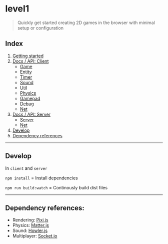 # level1

> Quickly get started creating 2D games in the browser with minimal setup or configuration

## Index

1. [Getting started](docs/getting-started.md#getting-started)
1. [Docs / API: Client](docs/api-client.md)
    - [Game](docs/api-client.md#game)
    - [Entity](docs/api-client.md#entity)
    - [Timer](docs/api-client.md#timer)
    - [Sound](docs/api-client.md#sound)
    - [Util](docs/api-client.md#util)
    - [Physics](docs/api-client.md#physics)
    - [Gamepad](docs/api-client.md#gamepad)
    - [Debug](docs/api-client.md#debug)
    - [Net](docs/api-client.md#net)
1. [Docs / API: Server](docs/api-server.md)
    - [Server](docs/api-server.md#server)
    - [Net](docs/api-server.md#net)
1. [Develop](https://github.com/sajmoni/level1#develop)
1. [Dependency references](https://github.com/sajmoni/level1#dependency-references)

---

## Develop

In `client` and `server`

`npm install` = Install dependencies

`npm run build:watch` = Continously build dist files

---

## Dependency references:

 - Rendering: [Pixi.js](https://github.com/pixijs/pixi.js)
 - Physics: [Matter.js](https://github.com/liabru/matter-js)
 - Sound: [Howler.js](https://github.com/goldfire/howler.js)
 - Multiplayer: [Socket.io](https://github.com/socketio/socket.io)
